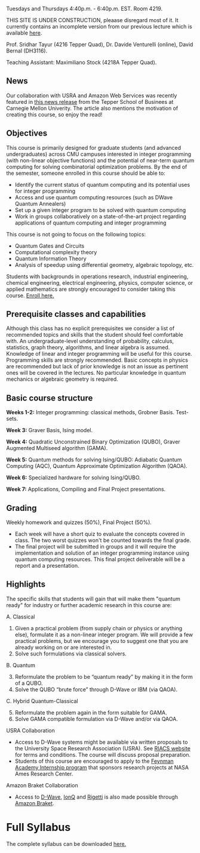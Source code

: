 <!-- ---
title: "47-779 - Quantum Integer Programming and Machine Learning - CMU Fall 2021"
layout: home
menuItem: "Basic info"
menuPosition: 1
---
<h1>{{ site.courseName }}</h1> -->

<!-- <img src="{{ site.baseurl }}/style/header.jpg" width="100%"> -->

Tuesdays and Thursdays 4:40p.m. - 6:40p.m. EST. Room 4219.

THIS SITE IS UNDER CONSTRUCTION, pleaase disregard most of it. It currently contains an incomplete version from our previous lecture which is available [here](https://bernalde.github.io/QuIP/).

Prof. Sridhar Tayur (4216 Tepper Quad), Dr. Davide Venturelli (online), David Bernal (DH3116).

Teaching Assistant: Maximiliano Stock (4218A Tepper Quad). 

## News

Our collaboration with USRA and Amazon Web Services was recently featured in [this news release](https://www.cmu.edu/tepper/news/stories/2020/october/quantum-computing-course.html) from the Tepper School of Businees at Carnegie Mellon Univerity.
The article also mentions the motivation of creating this course, so enjoy the read!


## Objectives

This course is primarily designed for graduate students (and advanced undergraduates) across CMU campuses interested in integer programming (with non-linear objective functions) and the potential of near-term quantum computing for solving combinatorial optimization problems.
By the end of the semester, someone enrolled in this course should be able to:
- Identify the current status of quantum computing and its potential uses for integer programming
- Access and use quantum computing resources (such as DWave Quantum Annealers)
- Set up a given integer program to be solved with quantum computing 
- Work in groups collaboratively on a state-of-the-art project regarding applications of quantum computing and integer programming

This course is not going to focus on the following topics:
- Quantum Gates and Circuits
- Computational complexity theory
- Quantum Information Theory
- Analysis of speedup using differential geometry, algebraic topology, etc.

Students with backgrounds in operations research, industrial engineering, chemical engineering, electrical engineering, physics, computer science, or applied mathematics are strongly encouraged to consider taking this course.
[Enroll here.](https://s3.andrew.cmu.edu/sio)

## Prerequisite classes and capabilities

Although this class has no explicit prerequisites we consider a list of recommended topics and skills that the student should feel comfortable with.
An undergraduate-level understanding of probability, calculus, statistics, graph theory, algorithms, and linear algebra is assumed.
Knowledge of linear and integer programming will be useful for this course.
Programming skills are strongly recommended.
Basic concepts in physics are recommended but lack of prior knowledge is not an issue as pertinent ones will be covered in the lectures.
No particular knowledge in quantum mechanics or algebraic geometry is required.


## Basic course structure

**Weeks 1-2:** Integer programming: classical methods, Grobner Basis. Test-sets.

**Week 3:** Graver Basis, Ising model. 

**Week 4:** Quadratic Unconstrained Binary Optimization (QUBO), Graver Augmented Multiseed algorithm (GAMA).

**Week 5:** Quantum methods for solving Ising/QUBO: Adiabatic Quantum Computing (AQC), Quantum Approximate Optimization Algorithm (QAOA).

**Week 6:** Specialized hardware for solving Ising/QUBO.

**Week 7:** Applications, Compiling and Final Project presentations.


## Grading
Weekly homework and quizzes (50%), Final Project (50%).
- Each week will have a short quiz to evaluate the concepts covered in class. The two worst quizzes won't be counted towards the final grade.
- The final project will be submitted in groups and it will require the implementation and solution of an integer programming instance using quantum computing resources. This final project deliverable will be a report and a presentation.

## Highlights
The specific skills that students will gain that will make them "quantum ready" for industry or further academic research in this course are:

A. Classical

1. Given a practical problem (from supply chain or physics or anything else), formulate it as a non-linear integer program. We will provide a few practical problems, but we encourage you to suggest one that you are already working on or are interested in.
2. Solve such formulations via classical solvers.

B. Quantum

3. Reformulate the problem to be “quantum ready” by making it in the form of a QUBO. 
4. Solve the QUBO “brute force” through D-Wave or IBM (via QAOA).

C. Hybrid Quantum-Classical

5. Reformulate the problem again in the form suitable for GAMA.
6. Solve GAMA compatible formulation via D-Wave and/or via QAOA.

USRA Collaboration
- Access to D-Wave systems might be available via written proposals to the University Space Research Association (USRA). See [RIACS website](https://riacs.usra.edu/quantum/rfp) for terms and conditions. The course will discuss proposal preparation.
- Students of this course are encouraged to apply to the [Feynman Academy Internship program](https://riacs.usra.edu/quantum/qacademy) that sponsors research projects at NASA Ames Research Center.

Amazon Braket Collaboration
- Access to [D-Wave](https://aws.amazon.com/braket/hardware-providers/dwave/), [IonQ](https://aws.amazon.com/braket/hardware-providers/ionq/) and [Rigetti](https://aws.amazon.com/braket/hardware-providers/rigetti/ ) is also made possible through [Amazon Braket](https://aws.amazon.com/braket/).  


# Full Syllabus
The complete syllabus can be downloaded <a href="syllabus_tex/QuIP_Syllabus-4.pdf" download>here.</a>
